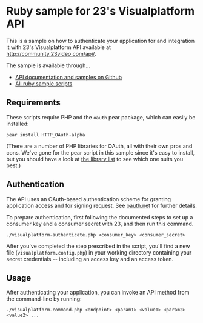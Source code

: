 # Ruby sample for 23's Visualplatform API

This is a sample on how to authenticate your application for and integration it with 23's Visualplatform API available at http://community.23video.com/api/.

The sample is available through...

* [API documentation and samples on Github](http://github.com/23/DeveloperDocumentation)
* [All ruby sample scripts](http://github.com/23/DeveloperDocumentation/tree/master/lib/ruby/)



## Requirements

These scripts require PHP and the `oauth` pear package, which can easily be installed:

    pear install HTTP_OAuth-alpha

(There are a number of PHP libraries for OAuth, all with their own pros and cons. We've gone for the pear script in this sample since it's easy to install, but you should have a look at [the library list](http://oauth.net/code/) to see which one suits you best.)


## Authentication

The API uses an OAuth-based authentication scheme for granting application access and for signing request. See [oauth.net](http://oauth.net) for further details.

To prepare authentication, first following the documented steps to set up a consumer key and a consumer secret with 23, and then run this command.

    ./visualplatform-authenticate.php <consumer_key> <consumer_secret> 

After you've completed the step prescribed in the script, you'll find a new file (`visualplatform.config.php`) in your working directory containing your secret credentials -- including an access key and an access token.


## Usage

After authenticating your application, you can invoke an API method from the command-line by running:

    ./visualplatform-command.php <endpoint> <param1> <value1> <param2> <value2> ...
